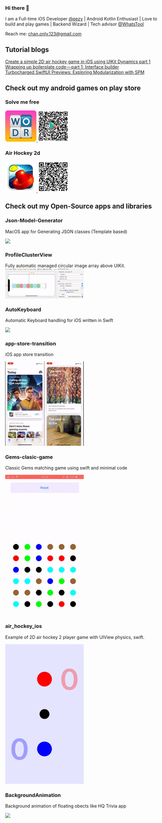 ### Hi there 👋

I am a Full-time iOS Developer <a href="https://eezy.ai" target="_blank">@eezy</a> | Android Kotlin Enthusiast | Love to build and play games | Backend Wizard | Tech advisor <a href="https://app.whatstool.business/" target="_blank">@WhatsTool</a>

Reach me: chan.only.123@gmail.com

## Tutorial blogs
<a href="https://medium.com/@chan.only.123/create-a-simple-2d-air-hockey-game-in-ios-using-uikit-dynamics-part-1-202ee3da60f7">Create a simple 2D air hockey game in iOS using UIKit Dynamics part 1</a> 
<br/><a href="https://medium.com/@chan.only.123/wrapping-up-boilerplate-code-part-1-interface-builder-f6180fd06feb">Wrapping up boilerplate code — part 1: Interface builder</a> 
<br/><a href="https://medium.com/@chan.only.123/quick-swiftui-previews-exploring-leaf-ui-modules-with-spm-fda1cc0bcf0f">Turbocharged SwiftUI Previews: Exploring Modularization with SPM</a> 

## Check out my android games on play store

### Solve me free
<div style="display=flex;">
  <a href="https://play.google.com/store/apps/details?id=com.chanonly123.wordpuzzle" target="_blank">
    <img style="width:100px;height:100px;" src="https://github.com/chanonly123/chanonly123/blob/main/res/solve-me-free.png?raw=true" />
  </a>
  <img style="width:100px;height:100px;" src="https://github.com/chanonly123/chanonly123/blob/main/res/solve-me-free-qr.png?raw=true" />
</div>

### Air Hockey 2d
<div style="display=flex;">
  <a href="https://github.com/chanonly123/Air-Hockey-2d-Android/blob/main/app-debug.apk?raw=true" target="_blank">
    <img style="width:100px;height:100px;" src="https://github.com/chanonly123/chanonly123/blob/main/res/air-hockey.png?raw=true" />
  </a>
  <img style="width:100px;height:100px;" src="https://github.com/chanonly123/chanonly123/blob/main/res/air-hockey-2d-qr.png?raw=true" />
</div>

## Check out my Open-Source apps and libraries

### Json-Model-Generator
MacOS app for Generating JSON classes (Template based)

<a href="https://github.com/chanonly123/Json-Model-Generator" target="_blank">
  <img style="width:50%;" src="https://github.com/chanonly123/Json-Model-Generator/raw/master/demo1.jpg" />
</a>

### ProfileClusterView
Fully automatic managed circular image array above UIKit.
<a href="https://github.com/chanonly123/ProfileClusterView" target="_blank">
  <img style="width:50%;" src="https://github.com/chanonly123/ProfileClusterView/blob/main/ProfileClusterDemo.gif" />
</a>

### AutoKeyboard
Automatic Keyboard handling for iOS written in Swift

<a href="https://github.com/chanonly123/AutoKeyboard" target="_blank">
  <img style="width:50%;" src="https://github.com/chanonly123/AutoKeyboard/raw/master/demo.gif" />
</a>


### app-store-transition
iOS app store transition

<a href="https://github.com/chanonly123/app-store-transition" target="_blank">
  <img style="width:50%;" src="https://github.com/chanonly123/app-store-transition/raw/master/demo3.gif" />
</a>


### Gems-clasic-game
Classic Gems matching game using swift and minimal code

<a href="https://github.com/chanonly123/Gems-clasic-game" target="_blank">
  <img style="width:50%;" src="https://github.com/chanonly123/Gems-clasic-game/raw/master/demo1.gif" />
</a>

### air_hockey_ios
Example of 2D air hockey 2 player game with UIView physics, swift.

<a href="https://github.com/chanonly123/air_hockey_ios" target="_blank">
  <img style="width:50%;" src="https://github.com/chanonly123/air_hockey_ios/raw/master/demo.gif" />
</a>


### BackgroundAnimation
Background animation of floating obects like HQ Trivia app

<a href="https://github.com/chanonly123/BackgroundAnimation" target="_blank">
  <img style="width:50%;" src="https://github.com/chanonly123/BackgroundAnimation/raw/master/demo.gif" />
</a>

